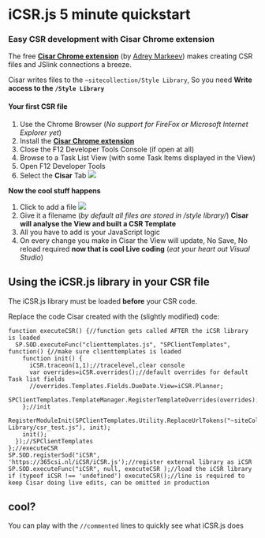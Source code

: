 # iCSR.js 5 minute quickstart

### Easy CSR development with Cisar Chrome extension

The free [**Cisar Chrome extension**](https://chrome.google.com/webstore/detail/cisar/nifbdojdggkboiifaklkamfpjcmgafpo?hl=en) (by [Adrey Markeev](http://sharepoint.stackexchange.com/users/1430/andrey-markeev)) makes creating CSR files and JSlink connections a breeze.

Cisar writes files to the ``~sitecollection/Style Library``, So you need **Write access to the ``/Style Library``**

#### Your first CSR file

 1. Use the Chrome Browser (*No support for FireFox or Microsoft Internet Explorer yet*)
 2. Install the [**Cisar Chrome extension**](https://chrome.google.com/webstore/detail/cisar/nifbdojdggkboiifaklkamfpjcmgafpo?hl=en)
 3. Close the F12 Developer Tools Console (if open at all)
 4. Browse to a Task List View (with some Task Items displayed in the View)
 5. Open F12 Developer Tools
 6. Select the **Cisar** Tab
   ![](http://i.imgur.com/X13jT80.jpg)

**Now the cool stuff happens**

 1. Click to add a file
 ![](http://i.imgur.com/Q6mKvhB.jpg)
 2. Give it a filename (*by default all files are stored in /style library/*)
**Cisar will analyse the View and built a CSR Template**
 4. All you have to add is your JavaScript logic
 5. On every change you make in Cisar the View will update,
No Save, No reload required
**now that is cool Live coding** (*eat your heart out Visual Studio*)


## Using the iCSR.js library in your CSR file

The iCSR.js library must be loaded **before** your CSR code.

Replace the code Cisar created with the (slightly modified) code:

    function executeCSR() {//function gets called AFTER the iCSR library is loaded
      SP.SOD.executeFunc("clienttemplates.js", "SPClientTemplates", function() {//make sure clienttemplates is loaded
        function init() {
          iCSR.traceon(1,1);//tracelevel,clear console
          var overrides=iCSR.overrides();//default overrides for default Task list fields
          //overrides.Templates.Fields.DueDate.View=iCSR.Planner;
          SPClientTemplates.TemplateManager.RegisterTemplateOverrides(overrides);
        };//init
        RegisterModuleInit(SPClientTemplates.Utility.ReplaceUrlTokens("~siteCollection/Style Library/csr_test.js"), init);
        init();
      });//SPClientTemplates
    };//executeCSR
    SP.SOD.registerSod("iCSR", 'https://365csi.nl/iCSR/iCSR.js');//register external library as iCSR
    SP.SOD.executeFunc("iCSR", null, executeCSR );//load the iCSR library
    if (typeof iCSR !== 'undefined') executeCSR();//line is required to keep Cisar doing live edits, can be omitted in production

## cool?

You can play with the ``//commented`` lines to quickly see what iCSR.js does